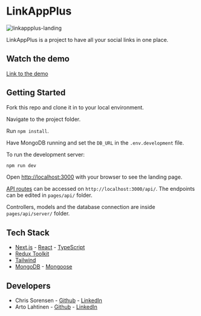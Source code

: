 # LinkAppPlus

![linkappplus-landing](https://github.com/CPHris/LinkAppPlus/assets/130067118/d13f77b6-6bd0-45e5-90d2-e809b55503f1)

LinkAppPlus is a project to have all your social links in one place. 

## Watch the demo

[Link to the demo](https://youtu.be/IRLtIqtumOg)

## Getting Started

Fork this repo and clone it in to your local environment.

Navigate to the project folder.

Run `npm install`.

Have MongoDB running and set the `DB_URL` in the `.env.development` file.

To run the development server:

```bash
npm run dev
```

Open [http://localhost:3000](http://localhost:3000) with your browser to see the landing page.

[API routes](https://nextjs.org/docs/api-routes/introduction) can be accessed on `http://localhost:3000/api/`. The endpoints can be edited in `pages/api/` folder.

Controllers, models and the database connection are inside `pages/api/server/` folder.

## Tech Stack

- [Next.js](https://github.com/vercel/next.js) - [React](https://github.com/facebook/react) - [TypeScript](https://github.com/microsoft/TypeScript)
- [Redux Toolkit](https://github.com/reduxjs/redux-toolkit)
- [Tailwind](https://github.com/tailwindlabs/tailwindcss)
- [MongoDB](https://github.com/mongodb/mongo) - [Mongoose](https://github.com/Automattic/mongoose)

## Developers

- Chris Sorensen - [Github](https://github.com/CPHris) - [LinkedIn](https://www.linkedin.com/in/chris-sorensen-cph/)
- Arto Lahtinen - [Github](https://github.com/aatoaa) - [LinkedIn](https://www.linkedin.com/in/arto-l/)
